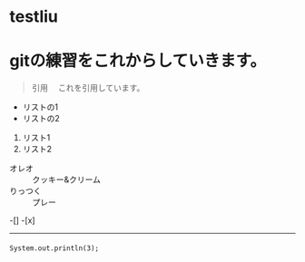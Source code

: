 # testliu
# gitの練習をこれからしていきます。

> 引用
　これを引用しています。

* リストの1
* リストの2

1. リスト1
2. リスト2

<dl>
   <dt>オレオ</dt>
   <dd>クッキー&クリーム</dd>
   <dt>りっつく</dt>
   <dd>プレー</dd>
<dl>

-[] 
-[x]

* * *

`System.out.println(3);`
　